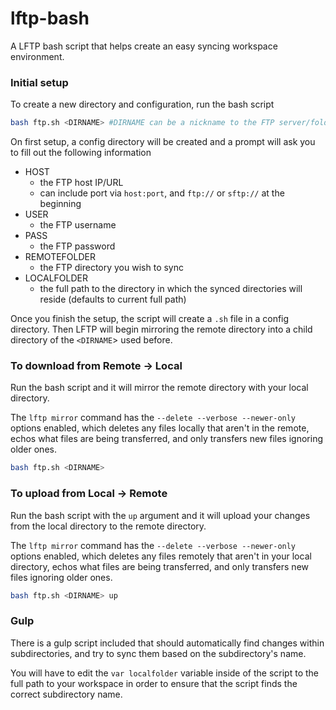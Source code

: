 # lftp-bash
A LFTP bash script that helps create an easy syncing workspace environment.

### Initial setup
To create a new directory and configuration, run the bash script
```bash
bash ftp.sh <DIRNAME> #DIRNAME can be a nickname to the FTP server/folder you are going to be syncing
```    
On first setup, a config directory will be created and a prompt will ask you to fill out the following information
* HOST
  * the FTP host IP/URL 
  * can include port via `host:port`, and `ftp://` or `sftp://` at the beginning
* USER
  * the FTP username
* PASS
  * the FTP password 
* REMOTEFOLDER
  * the FTP directory you wish to sync 
* LOCALFOLDER
  * the full path to the directory in which the synced directories will reside (defaults to current full path)   
    
Once you finish the setup, the script will create a `.sh` file in a config directory. Then LFTP will begin mirroring the remote directory into a child directory of the `<DIRNAME`> used before.

### To download from Remote -> Local
Run the bash script and it will mirror the remote directory with your local directory.

The `lftp mirror` command has the `--delete --verbose --newer-only` options enabled, which deletes any files locally that aren't in the remote, echos what files are being transferred, and only transfers new files ignoring older ones.
```bash
bash ftp.sh <DIRNAME>
```

### To upload from Local -> Remote
Run the bash script with the `up` argument and it will upload your changes from the local directory to the remote directory.

The `lftp mirror` command has the `--delete --verbose --newer-only` options enabled, which deletes any files remotely that aren't in your local directory, echos what files are being transferred, and only transfers new files ignoring older ones.
```bash
bash ftp.sh <DIRNAME> up
```

### Gulp
There is a gulp script included that should automatically find changes within subdirectories, and try to sync them based on the subdirectory's name. 

You will have to edit the `var localfolder` variable inside of the script to the full path to your workspace in order to ensure that the script finds the correct subdirectory name.


